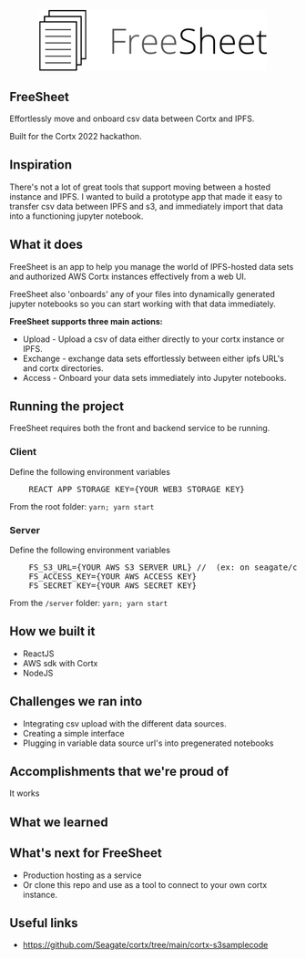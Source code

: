<p align='center'>
    <img src="./img/logo.png" width=400/>
</p>

FreeSheet
--

Effortlessly move and onboard csv data between Cortx and IPFS.

Built for the Cortx 2022 hackathon.

## Inspiration

There's not a lot of great tools that support moving between a hosted instance and IPFS. I wanted to build a prototype app that made it easy to transfer csv data between IPFS and s3, and immediately import that data into a functioning jupyter notebook.

## What it does

FreeSheet is an app to help you manage the world of IPFS-hosted data sets and authorized AWS Cortx instances effectively from a web UI.

FreeSheet also 'onboards' any of your files into dynamically generated jupyter notebooks so you can start working with that data immediately.

<b>FreeSheet supports three main actions:</b>

* Upload - Upload a csv of data either directly to your cortx instance or IPFS.
* Exchange - exchange data sets effortlessly between either ipfs URL's and cortx directories.
* Access - Onboard your data sets immediately into Jupyter notebooks.

## Running the project

FreeSheet requires both the front and backend service to be running.

### Client
Define the following environment variables
<pre>
    REACT_APP_STORAGE_KEY={YOUR WEB3 STORAGE KEY}
</pre>

From the root folder:
`yarn; yarn start`

### Server
Define the following environment variables
<pre>
    FS_S3_URL={YOUR AWS S3 SERVER URL} //  (ex: on seagate/cortx)
    FS_ACCESS_KEY={YOUR AWS ACCESS KEY}
    FS_SECRET_KEY={YOUR AWS SECRET KEY}
</pre>

From the `/server` folder:
`yarn; yarn start`

## How we built it

* ReactJS
* AWS sdk with Cortx
* NodeJS

## Challenges we ran into
* Integrating csv upload with the different data sources.
* Creating a simple interface
* Plugging in variable data source url's into pregenerated notebooks

## Accomplishments that we're proud of
It works

## What we learned

## What's next for FreeSheet
* Production hosting as a service
* Or clone this repo and use as a tool to connect to your own cortx instance.

## Useful links
* https://github.com/Seagate/cortx/tree/main/cortx-s3samplecode



